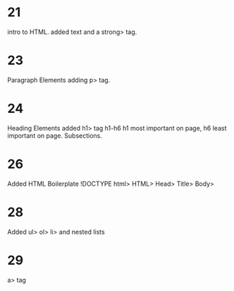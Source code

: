 # 21 
intro to HTML.
added text and a strong> tag.

# 23
Paragraph Elements
adding p> tag.

# 24
Heading Elements
added h1> tag
h1-h6 h1 most important on page, h6 least important on page. Subsections.

# 26
Added HTML Boilerplate
!DOCTYPE html>
HTML>
Head>
Title>
Body>

# 28
Added ul> ol> li> and nested lists

# 29
a> tag


